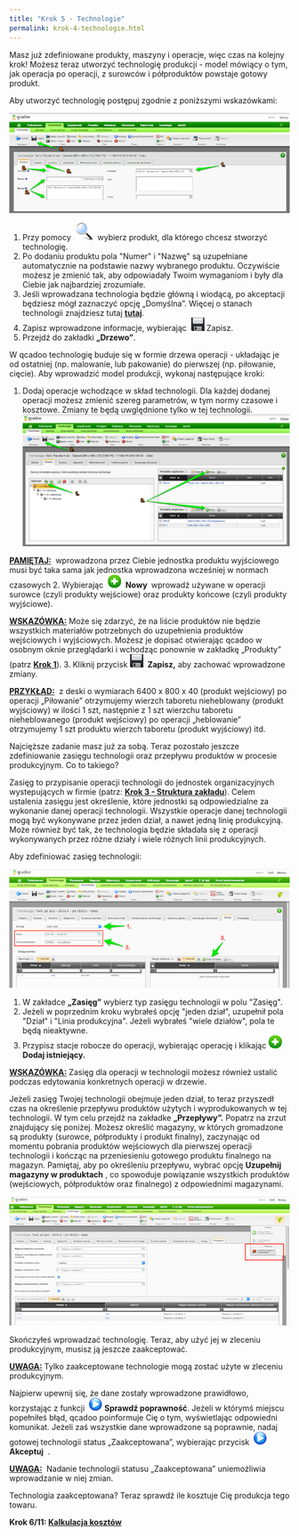 ```yaml
---
title: "Krok 5 - Technologie"
permalink: krok-4-technologie.html
---
```

Masz już zdefiniowane produkty, maszyny i&nbsp;operacje, więc czas na kolejny krok! Możesz teraz utworzyć technologię produkcji - model mówiący o&nbsp;tym, jak operacja po operacji, z&nbsp;surowców i&nbsp;półproduktów powstaje gotowy produkt.  
  
 Aby utworzyć technologię postępuj zgodnie z poniższymi wskazówkami:  

[![](/images/technologie-%20techn.png)](/images/technologie-%20techn.png)

1. Przy pomocy&nbsp; ![](/images/lupka.png)&nbsp;&nbsp;wybierz produkt, dla którego chcesz stworzyć technologię.
2. Po dodaniu produktu pola "Numer" i "Nazwę" są uzupełniane automatycznie na podstawie nazwy wybranego produktu. Oczywiście możesz je zmienić tak, aby odpowiadały Twoim wymaganiom i były dla Ciebie jak najbardziej zrozumiałe.
3. Jeśli wprowadzana technologia będzie główną i&nbsp;wiodącą, po akceptacji będziesz mógł zaznaczyć opcję „Domyślna”. Więcej o&nbsp;stanach technologii znajdziesz tutaj **[tutaj](/statusy-technologii)**.
4. Zapisz wprowadzone informacje, wybierając&nbsp; ![](/images/zapisz.png)&nbsp;Zapisz.
5. Przejdź do zakładki **„Drzewo”**.

  
 W qcadoo technologię buduje się w&nbsp;formie drzewa operacji - układając je od ostatniej (np. malowanie, lub pakowanie) do pierwszej (np. piłowanie, cięcie). Aby wprowadzić model produkcji, wykonaj następujące kroki:  
1. Dodaj operacje wchodzące w skład technologii. Dla każdej dodanej operacji możesz zmienić szereg parametrów, w tym normy czasowe i kosztowe. Zmiany te będą uwględnione tylko w tej technologii.  
[![](/images/Technologie-%20technologie-%20drzewo.png)](/images/Technologie-%20technologie-%20drzewo.png)

<u style="font-weight:bold">PAMIĘTAJ:</u>&nbsp; wprowadzona przez Ciebie jednostka produktu wyjściowego musi być taka sama jak jednostka wprowadzona wcześniej w normach czasowych
2. Wybierając&nbsp; ![](/images/dodaj%20nowy.png)&nbsp; **Nowy&nbsp;** wprowadź używane w operacji surowce (czyli produkty wejściowe) oraz produkty końcowe (czyli produkty wyjściowe). 

<u style="font-weight:bold">WSKAZÓWKA:</u>&nbsp;Może się zdarzyć, że na liście produktów nie będzie wszystkich materiałów potrzebnych do uzupełnienia produktów wejściowych i&nbsp;wyjściowych. Możesz je dopisać otwierając qcadoo w osobnym oknie przeglądarki i&nbsp;wchodząc ponownie w zakładkę „Produkty” (patrz **[Krok 1](/krok-1-produkty-1)**). 
3. Kliknij przycisk ![](/images/zapisz.png)&nbsp; **Zapisz,** aby zachować wprowadzone zmiany.

<u style="font-weight:bold"><span> </span>PRZYKŁAD:</u>&nbsp; z deski o wymiarach 6400 x 800 x 40 (produkt&nbsp;wejściowy) po operacji „Piłowanie” otrzymujemy wierzch taboretu nieheblowany (produkt wyjściowy) w&nbsp;ilości 1&nbsp;szt, następnie z&nbsp;1&nbsp;szt wierzchu taboretu nieheblowanego (produkt wejściowy) po operacji „heblowanie” otrzymujemy 1&nbsp;szt produktu wierzch taboretu (produkt wyjściowy) itd.  

  

Najcięższe zadanie masz już za sobą. Teraz pozostało jeszcze zdefiniowanie zasięgu technologii oraz przepływu produktów w procesie produkcyjnym. Co to takiego?  
  
 Zasięg to przypisanie operacji technologii do jednostek organizacyjnych wystepujących w firmie (patrz: **[Krok 3 - Struktura zakładu](/krok-2-maszyny)**). Celem ustalenia zasięgu jest określenie, które jednostki są odpowiedzialne za wykonanie danej operacji technologii. Wszystkie operacje danej technologii mogą być wykonywane przez jeden dział, a nawet jedną linię produkcyjną. Może również być tak, że technologia będzie składała się z operacji wykonywanych przez różne działy i wiele różnych linii produkcyjnych.  
  

Aby zdefiniować zasięg technologii:  

[![](/images/Technologie-zasiegtech.png)](/images/Technologie-zasiegtech.png)

1. W zakładce **„Zasięg”** wybierz typ zasięgu technologii w polu "Zasięg".
2. Jeżeli w poprzednim kroku wybrałeś opcję "jeden dział", uzupełnił pola "Dział" i "Linia produkcyjna". Jeżeli wybrałeś "wiele działów", pola te będą nieaktywne.
3. Przypisz stacje robocze do operacji, wybierając operację i klikając ![](/images/dodaj%20nowy.png) **Dodaj istniejący.** 

<u style="font-weight:bold">WSKAZÓWKA:</u> Zasięg dla operacji w technologii możesz również ustalić podczas edytowania konkretnych operacji w drzewie.
  

Jeżeli zasięg Twojej technologii obejmuje jeden dział, to teraz przyszedł czas na określenie przepływu produktów użytych i wyprodukowanych w tej technologii. W tym celu przejdź na zakładke **„Przepływy”.** Popatrz na zrzut znajdujący się poniżej. Możesz określić magazyny, w których gromadzone są produkty (surowce, półprodukty i produkt finalny), zaczynając od momentu pobrania produktów wejściowych dla pierwszej operacji technologii i kończąc na przeniesieniu gotowego produktu finalnego na magazyn. Pamiętaj, aby po określeniu przepływu, wybrać opcję **Uzupełnij magazyny w produktach** , co spowoduje powiązanie wszystkich produktów (wejściowych, półproduktów oraz finalnego) z odpowiednimi magazynami.  
  

[![](/images/technologia-przeplywy.png)](/images/technologia-przeplywy.png)
  
  

Skończyłeś wprowadzać technologię. Teraz, aby użyć jej w zleceniu produkcyjnym, musisz ją jeszcze zaakceptować.  

**<u>UWAGA:</u>** Tylko zaakceptowane technologie mogą zostać użyte w zleceniu produkcyjnym.

Najpierw upewnij się, że dane zostały wprowadzone prawidłowo, korzystając z&nbsp;funkcji&nbsp; ![](/images/startIcon24.png) **Sprawdź poprawność**. Jeżeli w&nbsp;którymś miejscu popełniłeś błąd, qcadoo poinformuje Cię o&nbsp;tym, wyświetlając odpowiedni komunikat. Jeżeli zaś wszystkie dane wprowadzone są poprawnie, nadaj gotowej technologii status „Zaakceptowana”, wybierając przycisk&nbsp; ![](/images/startIcon24.png)&nbsp; **Akceptuj** &nbsp;.  

**<u>UWAGA:</u>** &nbsp;Nadanie technologii statusu „Zaakceptowana” uniemożliwia wprowadzanie w&nbsp;niej zmian.

  

Technologia zaakceptowana? Teraz sprawdź ile kosztuje Cię produkcja tego towaru.

**Krok 6/11: [Kalkulacja kosztów](/krok-5-kalkulacja-kosztow)** 
